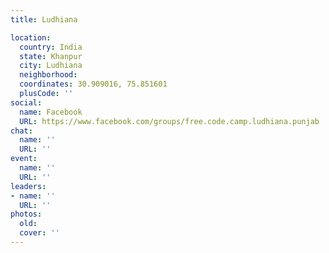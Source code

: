 ```yaml
---
title: Ludhiana

location:
  country: India
  state: Khanpur
  city: Ludhiana
  neighborhood: 
  coordinates: 30.909016, 75.851601
  plusCode: ''
social:
  name: Facebook
  URL: https://www.facebook.com/groups/free.code.camp.ludhiana.punjab
chat:
  name: ''
  URL: ''
event:
  name: ''
  URL: ''
leaders:
- name: ''
  URL: ''
photos:
  old: 
  cover: ''
---
```

